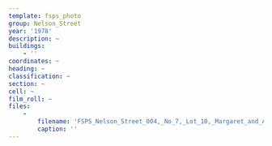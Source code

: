 ```yaml
---
template: fsps_photo
group: Nelson_Street
year: '1978'
description: ~
buildings:
    - ''
coordinates: ~
heading: ~
classification: ~
section: ~
cell: ~
film_roll: ~
files:
    -
        filename: 'FSPS_Nelson_Street_004,_No_7,_Lot_10,_Margaret_and_Ann_J_Angove,_17-9-D,_1978.png'
        caption: ''
---
```

